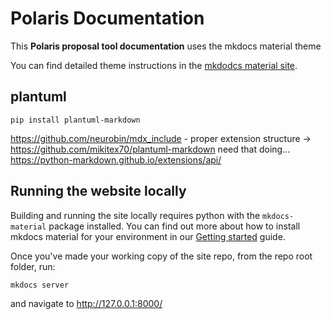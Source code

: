# Polaris Documentation

 This **Polaris proposal tool documentation** uses the mkdocs material theme

You can find detailed theme instructions in the [mkdodcs material site](https://squidfunk.github.io/mkdocs-material/).

## plantuml

```shell
pip install plantuml-markdown 
```

https://github.com/neurobin/mdx_include - proper extension structure -> https://github.com/mikitex70/plantuml-markdown need that doing... https://python-markdown.github.io/extensions/api/

## Running the website locally

Building and running the site locally requires python with the `mkdocs-material`  package installed.
You can find out more about how to install mkdocs material for your environment in our
[Getting started](https://squidfunk.github.io/mkdocs-material/getting-started/) guide.

Once you've made your working copy of the site repo, from the repo root folder, run:

```bash
mkdocs server
```

and navigate to http://127.0.0.1:8000/
